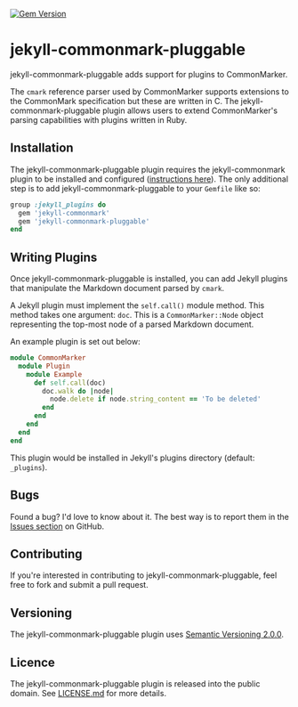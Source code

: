 [![Gem Version][badge-img]][badge-link]

[badge-img]: https://badge.fury.io/rb/jekyll-commonmark-pluggable.svg
[badge-link]: https://badge.fury.io/rb/jekyll-commonmark-pluggable

# jekyll-commonmark-pluggable

jekyll-commonmark-pluggable adds support for plugins to CommonMarker.

The `cmark` reference parser used by CommonMarker supports extensions to the
CommonMark specification but these are written in C. The
jekyll-commonmark-pluggable plugin allows users to extend CommonMarker's parsing
capabilities with plugins written in Ruby.

## Installation

The jekyll-commonmark-pluggable plugin requires the jekyll-commonmark plugin to
be installed and configured ([instructions here][jk-cm]). The only additional
step is to add jekyll-commonmark-pluggable to your `Gemfile` like so:

[jk-cm]: https://github.com/jekyll/jekyll-commonmark

```ruby
group :jekyll_plugins do
  gem 'jekyll-commonmark'
  gem 'jekyll-commonmark-pluggable'
end
```

## Writing Plugins

Once jekyll-commonmark-pluggable is installed, you can add Jekyll plugins that
manipulate the Markdown document parsed by `cmark`.

A Jekyll plugin must implement the `self.call()` module method. This method
takes one argument: `doc`. This is a `CommonMarker::Node` object representing
the top-most node of a parsed Markdown document.

An example plugin is set out below:

```ruby
module CommonMarker
  module Plugin
    module Example
      def self.call(doc)
        doc.walk do |node|
          node.delete if node.string_content == 'To be deleted'
        end
      end
    end
  end
end
```

This plugin would be installed in Jekyll's plugins directory (default:
 `_plugins`).

## Bugs

Found a bug? I'd love to know about it. The best way is to report them in the
[Issues section][gh-i] on GitHub.

[gh-i]: https://github.com/pyrmont/jekyll-commonmark-pluggable/issues

## Contributing

If you're interested in contributing to jekyll-commonmark-pluggable, feel free
to fork and submit a pull request.

## Versioning

The jekyll-commonmark-pluggable plugin uses [Semantic Versioning 2.0.0][sv2].

[sv2]: http://semver.org/

## Licence

The jekyll-commonmark-pluggable plugin is released into the public domain. See
[LICENSE.md][lc] for more details.

[lc]: https://github.com/pyrmont/jekyll-commonmark-pluggable/blob/master/LICENSE.md